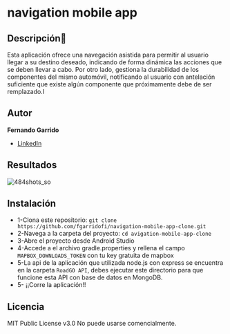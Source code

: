 # navigation mobile app


## Descripción📝     

 Esta aplicación ofrece una navegación asistida para permitir al usuario llegar a su destino deseado, indicando de forma dinámica las acciones que se deben llevar a cabo. Por otro lado, gestiona la durabilidad de los componentes del mismo automóvil, notificando al usuario con antelación suficiente que existe algún componente que próximamente debe de ser remplazado.I

## Autor 
**Fernando Garrido**
 * [LinkedIn](www.linkedin.com/in/fernando-garrido-fidalgo)
 
## Resultados
![484shots_so](https://github.com/fgarridofi/navigation-mobile-app/assets/116899309/924eabd5-b011-48ca-94f8-c1757da8b4f6)


## Instalación
- 1-Clona este repositorio: `git clone https://github.com/fgarridofi/navigation-mobile-app-clone.git`
- 2-Navega a la carpeta del proyecto: `cd avigation-mobile-app-clone`
- 3-Abre el proyecto desde Android Studio
- 4-Accede a el archivo gradle.properties y rellena el campo `MAPBOX_DOWNLOADS_TOKEN` con tu key gratuita de mapbox
- 5-La api de la aplicación que utilizada node.js con express se encuentra en la carpeta `RoadGO API`, debes ejecutar este directorio para que funcione esta API con base de datos en MongoDB. 
- 5- ¡¡Corre la aplicación!!


## Licencia
MIT Public License v3.0
No puede usarse comencialmente.
